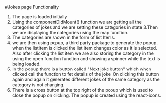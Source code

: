 #Jokes page Functionality

1. The page is loaded initially
2. Using the componentDidMount() function we are getting all the categories of
   jokes and we are setting these categories in state 3.Then we are displaying
   the categories using the map function.
3. The categories are shown in the form of list Items.
4. we are then using popup, a third party package to generate the popup. when
   the listItem is clicked the list item changes color as it is selected. Also
   after clicking the list item we are also storing the category in the using
   the open function function and showing a spinner while the text is being
   loaded.
5. In the popup there is a button called "Next joke button" which when clicked
   call the function to fet details of the joke. On clicking this button again
   and again it generates different jokes of the same category as the category
   is not changing.
6. There is a cross button at the top right of the popup which is used to close
   the popup on clicking. The popup is created using the react-icons.

